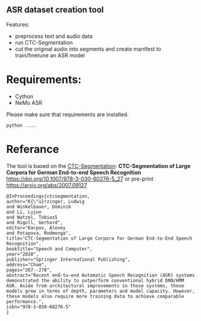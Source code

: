 ASR dataset creation tool
-------------------------

Features:
- preprocess text and audio data
- run CTC-Segmentation
- cut the original audio into segments and create manifest to train/finetune an ASR model

# Requirements:
- Cython
- NeMo ASR

Please make sure that requirements are installed.
```
python ....
```

# Referance
The tool is based on the [CTC-Segmentation](https://github.com/cornerfarmer/ctc_segmentation): **CTC-Segmentation of Large Corpora for German End-to-end Speech Recognition** https://doi.org/10.1007/978-3-030-60276-5_27 or pre-print https://arxiv.org/abs/2007.09127 

```
@InProceedings{ctcsegmentation,
author="K{\"u}rzinger, Ludwig
and Winkelbauer, Dominik
and Li, Lujun
and Watzel, Tobias5
and Rigoll, Gerhard",
editor="Karpov, Alexey
and Potapova, Rodmonga",
title="CTC-Segmentation of Large Corpora for German End-to-End Speech Recognition",
booktitle="Speech and Computer",
year="2020",
publisher="Springer International Publishing",
address="Cham",
pages="267--278",
abstract="Recent end-to-end Automatic Speech Recognition (ASR) systems demonstrated the ability to outperform conventional hybrid DNN/HMM ASR. Aside from architectural improvements in those systems, those models grew in terms of depth, parameters and model capacity. However, these models also require more training data to achieve comparable performance.",
isbn="978-3-030-60276-5"
}
```
